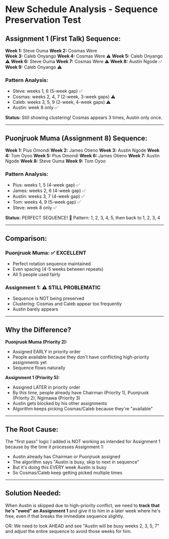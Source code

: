# New Schedule Analysis - Sequence Preservation Test

## Assignment 1 (First Talk) Sequence:

**Week 1:** Steve Ouma
**Week 2:** Cosmas Were  
**Week 3:** Caleb Onyango
**Week 4:** Cosmas Were ⚠️
**Week 5:** Caleb Onyango ⚠️
**Week 6:** Steve Ouma
**Week 7:** Cosmas Were ⚠️
**Week 8:** Austin Ngode ✅
**Week 9:** Caleb Onyango ⚠️

### Pattern Analysis:
- Steve: weeks 1, 6 (5-week gap) ✅
- Cosmas: weeks 2, 4, 7 (2-week, 3-week gaps) ⚠️
- Caleb: weeks 3, 5, 9 (2-week, 4-week gaps) ⚠️
- Austin: week 8 only ✅

**Status:** Still showing clustering! Cosmas appears 3 times, Austin only once.

---

## Puonjruok Muma (Assignment 8) Sequence:

**Week 1:** Pius Omondi
**Week 2:** James Otieno
**Week 3:** Austin Ngode
**Week 4:** Tom Oyoo
**Week 5:** Pius Omondi
**Week 6:** James Otieno
**Week 7:** Austin Ngode
**Week 8:** Steve Ouma
**Week 9:** Tom Oyoo

### Pattern Analysis:
- Pius: weeks 1, 5 (4-week gap) ✅
- James: weeks 2, 6 (4-week gap) ✅
- Austin: weeks 3, 7 (4-week gap) ✅
- Tom: weeks 4, 9 (5-week gap) ✅
- Steve: week 8 only ✅

**Status:** PERFECT SEQUENCE! 🎯 
Pattern: 1, 2, 3, 4, 5, then back to 1, 2, 3, 4

---

## Comparison:

### Puonjruok Muma: ✅ EXCELLENT
- Perfect rotation sequence maintained
- Even spacing (4-5 weeks between repeats)
- All 5 people used fairly

### Assignment 1: ⚠️ STILL PROBLEMATIC
- Sequence is NOT being preserved
- Clustering: Cosmas and Caleb appear too frequently
- Austin barely appears

---

## Why the Difference?

**Puonjruok Muma (Priority 2):**
- Assigned EARLY in priority order
- People available because they don't have conflicting high-priority assignments yet
- Sequence flows naturally

**Assignment 1 (Priority 5):**
- Assigned LATER in priority order
- By this time, people already have Chairman (Priority 1), Puonjruok (Priority 2), Ngimawa (Priority 3)
- Austin gets blocked by his other assignments
- Algorithm keeps picking Cosmas/Caleb because they're "available"

---

## The Root Cause:

The "first pass" logic I added is NOT working as intended for Assignment 1 because by the time it processes Assignment 1:
- Austin already has Chairman or Puonjruok assigned
- The algorithm says "Austin is busy, skip to next in sequence"
- But it's doing this EVERY week Austin is busy
- So Cosmas/Caleb keep getting picked multiple times

---

## Solution Needed:

When Austin is skipped due to high-priority conflict, we need to **track that he's "owed" an Assignment 1** and give it to him in a later week where he's free, even if that breaks the immediate sequence slightly.

OR: We need to look AHEAD and see "Austin will be busy weeks 2, 3, 5, 7" and adjust the entire sequence to avoid those weeks for him.
